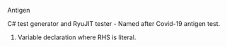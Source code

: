 Antigen

C# test generator and RyuJIT tester - Named after Covid-19 antigen test.

1. Variable declaration where RHS is literal.